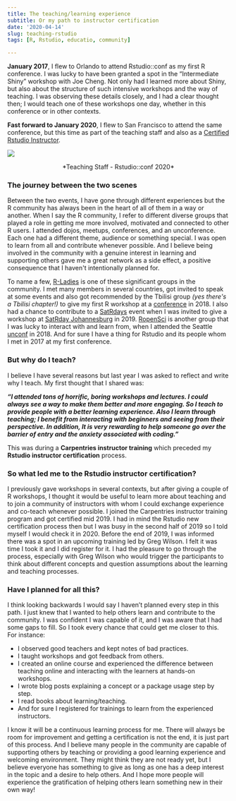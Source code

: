 ```yaml
---
title: The teaching/learning experience
subtitle: Or my path to instructor certification 
date: '2020-04-14'
slug: teaching-rstudio
tags: [R, Rstudio, educatio, community]

---
```


**January 2017**, I flew to Orlando to attend Rstudio::conf as my first R conference. I was lucky to have been granted a spot in the “Intermediate Shiny” workshop with Joe Cheng. Not only had I learned more about Shiny, but also about the structure of such intensive workshops and the way of teaching. I was observing these details closely, and I had a clear thought then; I would teach one of these workshops one day, whether in this conference or in other contexts.  

**Fast forward to January 2020**, I flew to San Francisco to attend the same conference, but this time as part of the teaching staff and also as a [Certified Rstudio Instructor](https://education.rstudio.com/trainers/).

![](/post/2020-04-14-teaching-experience/teaching_staff_2020.jpeg)
<center>*Teaching Staff - Rstudio::conf 2020*</center>



### The journey between the two scenes

Between the two events, I have gone through different experiences but the R community has always  been in the heart of all of them in a way or another. When I say the R community, I refer to different diverse groups that played a role in getting me more involved, motivated and connected to other R users. I attended dojos, meetups, conferences, and an unconference. Each one had a different  theme, audience or something special. I was open to learn from all and contribute whenever possible. And I believe being involved in the community with a genuine interest in learning and supporting others gave me a great network as a side effect, a positive consequence that I haven't intentionally planned for.

To name a few, [R-Ladies](https://rladies.org/) is one of these significant groups in the community. I met many members in several countries, got invited to speak at some events and also got recommended by the Tbilisi group *(yes there's a Tbilisi chapter!)* to give my first R workshop at a [conference](https://www.onceupondata.com/2019/01/04/datafest-tbilisi/) in 2018. I also had a chance to contribute to a [SatRdays](https://satrdays.org/) event when I was invited to give a workshop at [SatRday Johannesburg](https://joburg2019.satrdays.org/) in 2019. [RopenSci](https://ropensci.org/) is another group that I was lucky to interact with and learn from, when I attended the Seattle [unconf](https://www.onceupondata.com/2018/05/29/ropensci-runconf18/) in 2018. And for sure I have a thing for Rstudio and its people whom I met in 2017 at my first conference.

### But why do I teach?

I believe I have several reasons but last year I was asked to reflect and write why I teach. My first thought that I shared was: 

***“I attended tons of horrific, boring workshops and lectures. I could always see a way to make them better and more engaging. So I teach to provide people with a better learning experience. Also I learn through teaching; I benefit from interacting with beginners and seeing from their perspective. In addition, It is very rewarding to help someone go over the barrier of entry and the anxiety associated with coding.”***

This was during a **Carpentries instructor training** which preceded my **Rstudio instructor certification** process.


### So what led me to the Rstudio instructor certification?

I previously gave workshops in several contexts, but after giving a couple of R workshops, I thought it would be useful to learn more about teaching and to join a community of instructors with whom I could exchange experience and co-teach whenever possible. I joined the Carpentries instructor training program and got certified mid 2019. I had in mind the Rstudio new certification process then but I was busy in the second half of 2019 so I told myself I would check it in 2020. Before the end of 2019, I was informed there was a spot in an upcoming training led by Greg Wilson. I felt it was time I took it and I did register for it. I had the pleasure to go through the process, especially with Greg Wilson who would trigger the participants to think about different concepts and question assumptions about the learning and teaching processes. 


### Have I planned for all this?

I think looking backwards I would say I haven’t planned every step in this path. I just knew that I wanted to help others learn and contribute to the community. I was confident I was capable of it, and I was aware that I had some gaps to fill. So I took every chance that could get me closer to this. For instance:

- I observed good teachers and kept notes of bad practices.
- I taught workshops and got feedback from others.
- I created an online course and experienced the difference between teaching online and interacting with the learners at hands-on workshops.
- I wrote blog posts explaining a concept or a package usage step by step.
- I read books about learning/teaching.
- And for sure I registered for trainings to learn from the experienced instructors.

I know it will be a continuous learning process for me. There will always be room for improvement and getting a certification is not the end, it is just part of this process. And I believe many people in the community are capable of supporting others by teaching or providing a good learning experience and welcoming environment. They might think they are not ready yet, but I believe everyone has something to give as long as one has a deep interest in the topic and a desire to help others. And I hope more people will experience the gratification of helping others learn something new in their own way!

